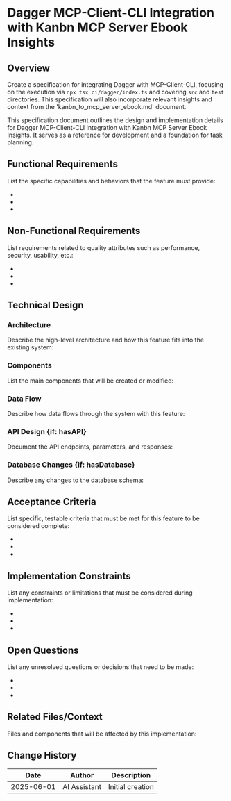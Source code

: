 # Dagger MCP-Client-CLI Integration with Kanbn MCP Server Ebook Insights

## Overview

Create a specification for integrating Dagger with MCP-Client-CLI, focusing on the execution via `npx tsx ci/dagger/index.ts` and covering `src` and `test` directories. This specification will also incorporate relevant insights and context from the 'kanbn_to_mcp_server_ebook.md' document.

This specification document outlines the design and implementation details for Dagger MCP-Client-CLI Integration with Kanbn MCP Server Ebook Insights. It serves as a reference for development and a foundation for task planning.

## Functional Requirements

List the specific capabilities and behaviors that the feature must provide:

-
-
-

## Non-Functional Requirements

List requirements related to quality attributes such as performance, security, usability, etc.:

-
-
-

## Technical Design

### Architecture

Describe the high-level architecture and how this feature fits into the existing system:

### Components

List the main components that will be created or modified:

### Data Flow

Describe how data flows through the system with this feature:

### API Design {if: hasAPI}

Document the API endpoints, parameters, and responses:

### Database Changes {if: hasDatabase}

Describe any changes to the database schema:

## Acceptance Criteria

List specific, testable criteria that must be met for this feature to be considered complete:

-
-
-

## Implementation Constraints

List any constraints or limitations that must be considered during implementation:

-
-
-

## Open Questions

List any unresolved questions or decisions that need to be made:

-
-
-

## Related Files/Context

Files and components that will be affected by this implementation:



## Change History

| Date | Author | Description |
|------|--------|-------------|
| 2025-06-01 | AI Assistant | Initial creation |

<!-- Metadata: {"id":"b8bcfdfb-9d35-4d34-8de9-03a3a5e1e266","version":1,"updatedAt":"2025-06-01T17:22:03.438Z"} -->
